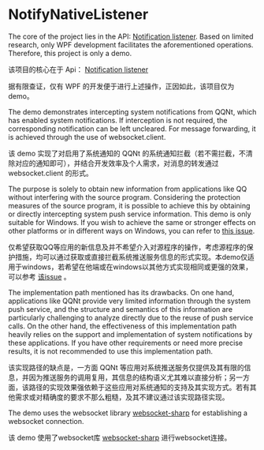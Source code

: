 # NotifyNativeListener

The core of the project lies in the API: [Notification listener](https://learn.microsoft.com/en-us/windows/apps/design/shell/tiles-and-notifications/notification-listener). Based on limited research, only WPF development facilitates the aforementioned operations. Therefore, this project is only a demo.

该项目的核心在于 Api： [Notification listener](https://learn.microsoft.com/en-us/windows/apps/design/shell/tiles-and-notifications/notification-listener)

据有限查证，仅有 WPF 的开发便于进行上述操作，正因如此，该项目仅为demo。


The demo demonstrates intercepting system notifications from QQNt, which has enabled system notifications. If interception is not required, the corresponding notification can be left uncleared. For message forwarding, it is achieved through the use of websocket.client.

该 demo 实现了对启用了系统通知的 QQNt 的系统通知拦截（若不需拦截，不清除对应的通知即可），并结合开发效率及个人需求，对消息的转发通过 websocket.client 的形式。


The purpose is solely to obtain new information from applications like QQ without interfering with the source program. Considering the protection measures of the source program, it is possible to achieve this by obtaining or directly intercepting system push service information. This demo is only suitable for Windows. If you wish to achieve the same or stronger effects on other platforms or in different ways on Windows, you can refer to [this issue](https://github.com/Mrs4s/go-cqhttp/issues/2471).

仅希望获取QQ等应用的新信息及并不希望介入对源程序的操作，考虑源程序的保护措施，均可以通过获取或直接拦截系统推送服务信息的形式实现。本demo仅适用于windows，若希望在他端或在windows以其他方式实现相同或更强的效果，可以参考 [该issue](https://github.com/Mrs4s/go-cqhttp/issues/2471) 。


The implementation path mentioned has its drawbacks. On one hand, applications like QQNt provide very limited information through the system push service, and the structure and semantics of this information are particularly challenging to analyze directly due to the reuse of push service calls. On the other hand, the effectiveness of this implementation path heavily relies on the support and implementation of system notifications by these applications. If you have other requirements or need more precise results, it is not recommended to use this implementation path.

该实现路径的缺点是，一方面 QQNt 等应用对系统推送服务仅提供及其有限的信息，并因为推送服务的调用复用，其信息的结构语义尤其难以直接分析；另一方面，该路径的实现效果强依赖于这些应用对系统通知的支持及其实现方式。若有其他需求或对精确度的要求不那么粗糙，及其不建议通过该实现路径实现。


The demo uses the websocket library [websocket-sharp](https://github.com/sta/websocket-sharp) for establishing a websocket connection.

该 demo 使用了websocket库 [websocket-sharp](https://github.com/sta/websocket-sharp) 进行websocket连接。








